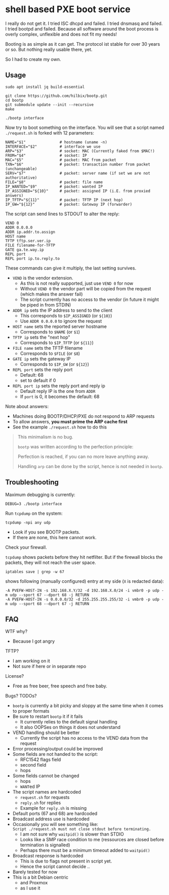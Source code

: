 # shell based PXE boot service

I really do not get it.  I tried ISC dhcpd and failed.  I tried dnsmasq and failed.  I tried bootpd and failed.
Because all software around the boot process is overly complex, unflexible and does not fit my needs!

Booting is as simple as it can get.  The protocol ist stable for over 30 years or so.
But nothing really usable there, yet.

So I had to create my own.


## Usage

	sudo apt install jq build-essential

	git clone https://github.com/hilbix/bootp.git
	cd bootp
	git submodule update --init --recursive
	make

	./bootp interface

Now try to boot something on the interface.
You will see that a script named `./request.sh` is forked with 12 parameters:

	NAME="$1"               # hostname (uname -n)
	INTERFACE="$2"          # interface we use
	ARP="$3"                # socket: MAC (Currently faked from $MAC!)
	FROM="$4"               # socket: IP
	MAC="$5"                # packet: MAC from packet
	TXN="$6"                # packet: transaction number from packet (unchangeable)
	SERV="$7"               # packet: server name (if set we are not authoritative)
	FILE="$8"               # packet: file name
	IP_WANTED="$9"          # packet: wanted IP
	IP_ASSIGNED="${10}"     # packet: assigned IP (i.E. from proxied answers)
	IP_TFTP="${11}"         # packet: TFTP IP (next hop)
	IP_GW="${12}"           # packet: Gateway IP (forwarder)

The script can send lines to STDOUT to alter the reply:

	VEND 0
	ADDR 0.0.0.0
	ADDR ip.addr.to.assign
	HOST name
	TFTP tftp.ser.ver.ip
	FILE filename-for-TFTP
	GATE ga.te.way.ip
	REPL port
	REPL port ip.to.reply.to

These commands can give it multiply, the last setting survives.

- `VEND` is the vendor extension.
  - As this is not really supported, just use `VEND 0` for now
  - Without `VEND 0` the vendor part will be copied from the request (which makes the answer fail)
  - The script currently has no access to the vendor (in future it might be piped in from STDIN)
- `ADDR ip` sets the IP address to send to the client
  - This corresponds to `$IP_ASSIGNED` (or `${10}`)
  - Use `ADDR 0.0.0.0` to ignore the request
- `HOST name` sets the reported server hostname
  - Corresponds to `$NAME` (or `$1`)
- `TFTP ip` sets the "next hop"
  - Corresponds to `$IP_TFTP` (or `${11}`)
- `FILE name` sets the TFTP filename
  - Corresponds to `$FILE` (or `$8`)
- `GATE ip` sets the gateway IP
  - Corresponds to `$IP_GW` (or `${12}`)
- `REPL port` sets the reply port
  - Default: 68
  - set to default if 0
- `REPL port ip` sets the reply port and reply ip
  - Default reply IP is the one from `ADDR`
  - If `port` is 0, it becomes the default: 68

Note about answers:

- Machines doing BOOTP/DHCP/PXE do not respond to ARP requests
- To allow answers, **you must prime the ARP cache first**
- See the example `./request.sh` how to do this

> This minimalism is no bug.
>
> `bootp` was written according to the perfection principle:
>
> Perfection is reached, if you can no more leave anything away.
>
> Handling `arp` can be done by the script, hence is not needed in `bootp`.


## Troubleshooting

Maximum debugging is currently:

	DEBUG=3 ./bootp interface

Run `tcpdump` on the system:

	tcpdump -npi any udp

- Look if you see BOOTP packets.
- If there are none, this here cannot work.

Check your firewall.

`tcpdump` shows packets before they hit netfilter.  But if the firewall blocks the packets, they will not reach the user space.

	iptables save | grep -w 67

shows following (manually configured) entry at my side (`X` is redacted data):

	-A PVEFW-HOST-IN -s 192.168.X.Y/32 -d 192.168.X.0/24 -i vmbr0 -p udp -m udp --sport 67 --dport 68 -j RETURN
	-A PVEFW-HOST-IN -s 0.0.0.0/32 -d 255.255.255.255/32 -i vmbr0 -p udp -m udp --sport 68 --dport 67 -j RETURN


## FAQ

WTF why?

- Because I got angry

TFTP?

- I am working on it
- Not sure if here or in separate repo

License?

- Free as free beer, free speech and free baby.

Bugs?  TODOs?

- `bootp` is currently a bit picky and sloppy at the same time when it comes to proper formats
- Be sure to restart `bootp` it if it fails
  - It currently relies to the default signal handling
  - It also OOPSes on things it does not understand
- VEND handling should be better
  - Currently the script has no access to the VEND data from the request
- Error processing/output could be improved
- Some fields are not handed to the script:
  - RFC1542 flags field
  - second field
  - hops
- Some fields cannot be changed
  - hops
  - `WANT`ed IP
- The script names are hardcoded
  - `request.sh` for requests
  - `reply.sh` for replies
  - Example for `reply.sh` is missing
- Default ports (67 and 68) are hardcoded
- Broadcast address use is hardcoded
- Occasionally you will see something like:  
  `Script ./request.sh must not close stdout before terminating.`
  - I am not sure why `waitpid()` is slower than STDIO
  - Looks like a SMP race condition to me
    (ressources are closed before termination is signalled)
  - Perhaps there must be a minimum timeout added to `waitpid()`
- Broadcast response is hardcoded
  - This is due to flags not present in script yet.
  - Hence the script cannot decide ..
- Barely tested for now
- This is a bit Debian centric
  - and Proxmox
  - as I use it

